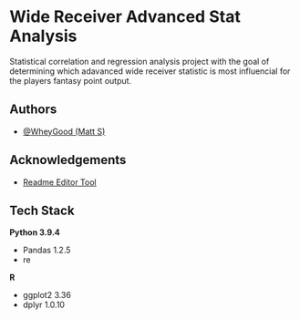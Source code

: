 
# Wide Receiver Advanced Stat Analysis

Statistical correlation and regression analysis project with the goal of determining which
adavanced wide receiver statistic is most influencial for the players fantasy point
output.  




## Authors

- [@WheyGood (Matt S)](https://www.github.com/WheyGood)


## Acknowledgements

 - [Readme Editor Tool](https://readme.so/)

## Tech Stack

**Python 3.9.4**

- Pandas 1.2.5 
- re

**R** 
- ggplot2 3.36
- dplyr 1.0.10




